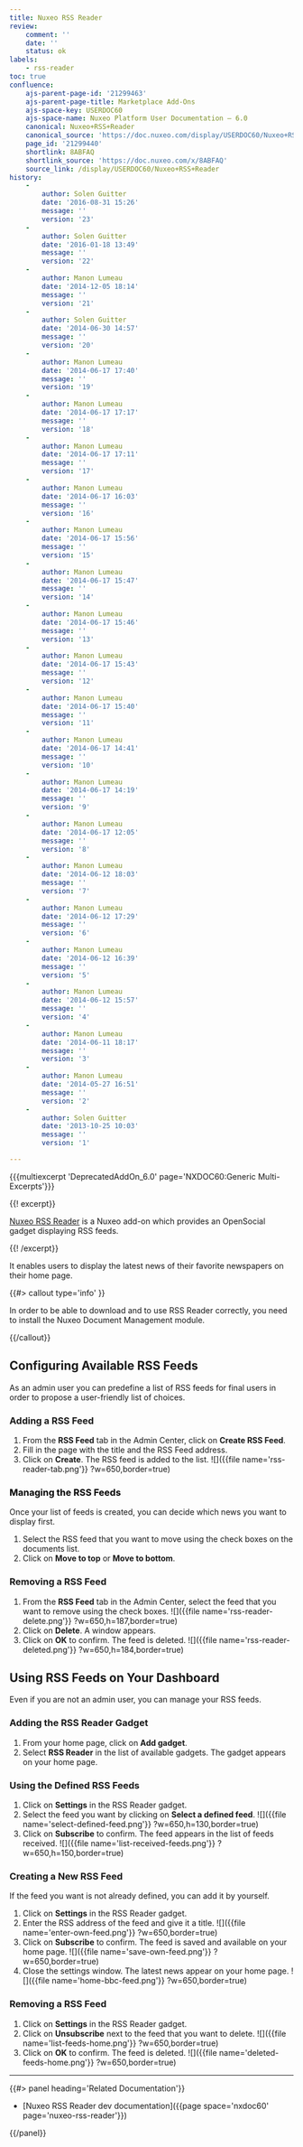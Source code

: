 ```yaml
---
title: Nuxeo RSS Reader
review:
    comment: ''
    date: ''
    status: ok
labels:
    - rss-reader
toc: true
confluence:
    ajs-parent-page-id: '21299463'
    ajs-parent-page-title: Marketplace Add-Ons
    ajs-space-key: USERDOC60
    ajs-space-name: Nuxeo Platform User Documentation — 6.0
    canonical: Nuxeo+RSS+Reader
    canonical_source: 'https://doc.nuxeo.com/display/USERDOC60/Nuxeo+RSS+Reader'
    page_id: '21299440'
    shortlink: 8ABFAQ
    shortlink_source: 'https://doc.nuxeo.com/x/8ABFAQ'
    source_link: /display/USERDOC60/Nuxeo+RSS+Reader
history:
    -
        author: Solen Guitter
        date: '2016-08-31 15:26'
        message: ''
        version: '23'
    -
        author: Solen Guitter
        date: '2016-01-18 13:49'
        message: ''
        version: '22'
    -
        author: Manon Lumeau
        date: '2014-12-05 18:14'
        message: ''
        version: '21'
    -
        author: Solen Guitter
        date: '2014-06-30 14:57'
        message: ''
        version: '20'
    -
        author: Manon Lumeau
        date: '2014-06-17 17:40'
        message: ''
        version: '19'
    -
        author: Manon Lumeau
        date: '2014-06-17 17:17'
        message: ''
        version: '18'
    -
        author: Manon Lumeau
        date: '2014-06-17 17:11'
        message: ''
        version: '17'
    -
        author: Manon Lumeau
        date: '2014-06-17 16:03'
        message: ''
        version: '16'
    -
        author: Manon Lumeau
        date: '2014-06-17 15:56'
        message: ''
        version: '15'
    -
        author: Manon Lumeau
        date: '2014-06-17 15:47'
        message: ''
        version: '14'
    -
        author: Manon Lumeau
        date: '2014-06-17 15:46'
        message: ''
        version: '13'
    -
        author: Manon Lumeau
        date: '2014-06-17 15:43'
        message: ''
        version: '12'
    -
        author: Manon Lumeau
        date: '2014-06-17 15:40'
        message: ''
        version: '11'
    -
        author: Manon Lumeau
        date: '2014-06-17 14:41'
        message: ''
        version: '10'
    -
        author: Manon Lumeau
        date: '2014-06-17 14:19'
        message: ''
        version: '9'
    -
        author: Manon Lumeau
        date: '2014-06-17 12:05'
        message: ''
        version: '8'
    -
        author: Manon Lumeau
        date: '2014-06-12 18:03'
        message: ''
        version: '7'
    -
        author: Manon Lumeau
        date: '2014-06-12 17:29'
        message: ''
        version: '6'
    -
        author: Manon Lumeau
        date: '2014-06-12 16:39'
        message: ''
        version: '5'
    -
        author: Manon Lumeau
        date: '2014-06-12 15:57'
        message: ''
        version: '4'
    -
        author: Manon Lumeau
        date: '2014-06-11 18:17'
        message: ''
        version: '3'
    -
        author: Manon Lumeau
        date: '2014-05-27 16:51'
        message: ''
        version: '2'
    -
        author: Solen Guitter
        date: '2013-10-25 10:03'
        message: ''
        version: '1'

---
```

{{{multiexcerpt 'DeprecatedAddOn_6.0' page='NXDOC60:Generic Multi-Excerpts'}}}

{{! excerpt}}

[Nuxeo RSS Reader](https://connect.nuxeo.com/nuxeo/site/marketplace/package/nuxeo-rss-reader) is a Nuxeo add-on which provides an OpenSocial gadget displaying RSS feeds.

{{! /excerpt}}

It enables users to display the latest news of their favorite newspapers on their home page.

{{#> callout type='info' }}

In order to be able to download and to use RSS Reader correctly, you need to install the Nuxeo Document Management module.

{{/callout}}

## Configuring Available RSS Feeds

As an admin user you can predefine a list of RSS feeds for final users in order to propose a user-friendly list of choices.

### Adding a RSS Feed

1.  From the **RSS Feed** tab in the Admin Center, click on **Create RSS Feed**.
2.  Fill in the page with the title and the RSS Feed address.
3.  Click on **Create**.
    The RSS feed is added to the list.
    ![]({{file name='rss-reader-tab.png'}} ?w=650,border=true)

### <span style="color: rgb(0,0,0);">Managing the RSS Feeds</span>

Once your list of feeds is created, you can decide which news you want to display first.

1.  Select the RSS feed that you want to move using the check boxes on the documents list.
2.  Click on **Move to top** or **Move to bottom**.

### Removing a RSS Feed

1.  From the **RSS Feed** tab in the Admin Center, select the feed that you want to remove using the check boxes.
    ![]({{file name='rss-reader-delete.png'}} ?w=650,h=187,border=true)
2.  Click on **Delete**.
    A window appears.
3.  Click on **OK** to confirm.
    The feed is deleted.
    ![]({{file name='rss-reader-deleted.png'}} ?w=650,h=184,border=true)

## Using RSS Feeds on Your Dashboard

Even if you are not an admin user, you can manage your RSS feeds.

### Adding the RSS Reader Gadget

1.  From your home page, click on **Add gadget**.
2.  Select **RSS Reader** in the list of available gadgets.
    The gadget appears on your home page.

### Using the Defined RSS Feeds

1.  Click on **Settings** in the RSS Reader gadget.
2.  Select the feed you want by clicking on **Select a defined feed**.
    ![]({{file name='select-defined-feed.png'}} ?w=650,h=130,border=true)
3.  Click on **Subscribe** to confirm.
    The feed appears in the list of feeds received.
    ![]({{file name='list-received-feeds.png'}} ?w=650,h=150,border=true)

### Creating a New RSS Feed

If the feed you want is not already defined, you can add it by yourself.

1.  Click on **Settings** in the RSS Reader gadget.
2.  Enter the RSS address of the feed and give it a title.
    ![]({{file name='enter-own-feed.png'}} ?w=650,border=true)
3.  Click on **Subscribe** to confirm.
    The feed is saved and available on your home page.
    ![]({{file name='save-own-feed.png'}} ?w=650,border=true)
4.  Close the settings window.
    The latest news appear on your home page.
    ![]({{file name='home-bbc-feed.png'}} ?w=650,border=true)

### Removing a RSS Feed

1.  Click on **Settings** in the RSS Reader gadget.
2.  Click on **Unsubscribe** next to the feed that you want to delete.
    ![]({{file name='list-feeds-home.png'}} ?w=650,border=true)
3.  Click on **OK** to confirm.
    The feed is deleted.
    ![]({{file name='deleted-feeds-home.png'}} ?w=650,border=true)

* * *

<div class="row" data-equalizer data-equalize-on="medium"><div class="column medium-6">{{#> panel heading='Related Documentation'}}

- [Nuxeo RSS Reader dev documentation]({{page space='nxdoc60' page='nuxeo-rss-reader'}})

{{/panel}}</div><div class="column medium-6">

&nbsp;

</div></div>
